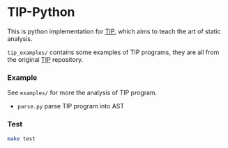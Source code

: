 # TIP-Python

This is python implementation for [TIP](https://github.com/cs-au-dk/TIP), which aims to teach the art of static analysis.

`tip_examples/` contains some examples of TIP programs, they are all from the original [TIP](https://github.com/cs-au-dk/TIP) repository.

### Example

See `examples/` for more the analysis of TIP program.

* `parse.py` parse TIP program into AST


### Test

```bash
make test
```